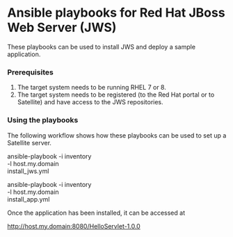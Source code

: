# Ansible playbooks for Red Hat JBoss Web Server (JWS)

These playbooks can be used to install JWS and deploy a sample application.

### Prerequisites

1. The target system needs to be running RHEL 7 or 8.
2. The target system needs to be registered (to the Red Hat portal or to Satellite) and have access to the JWS repositories.

### Using the playbooks

The following workflow shows how these playbooks can be used to set up a Satellite server.

ansible-playbook -i inventory \
                 -l host.my.domain \
                 install_jws.yml

ansible-playbook -i inventory \
                 -l host.my.domain \
                 install_app.yml

Once the application has been installed, it can be accessed at

http://host.my.domain:8080/HelloServlet-1.0.0
